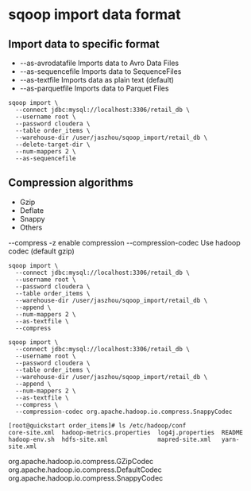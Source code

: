 # sqoop import data format



## Import data to specific format
+ --as-avrodatafile	Imports data to Avro Data Files
+ --as-sequencefile	Imports data to SequenceFiles
+ --as-textfile	Imports data as plain text (default)
+ --as-parquetfile	Imports data to Parquet Files

```
sqoop import \
  --connect jdbc:mysql://localhost:3306/retail_db \
  --username root \
  --password cloudera \
  --table order_items \
  --warehouse-dir /user/jaszhou/sqoop_import/retail_db \
  --delete-target-dir \
  --num-mappers 2 \
  --as-sequencefile
```

## Compression algorithms
* Gzip
* Deflate
* Snappy
* Others

--compress -z enable compression
--compression-codec Use hadoop codec (default gzip)
```
sqoop import \
  --connect jdbc:mysql://localhost:3306/retail_db \
  --username root \
  --password cloudera \
  --table order_items \
  --warehouse-dir /user/jaszhou/sqoop_import/retail_db \
  --append \
  --num-mappers 2 \
  --as-textfile \
  --compress
```

```
sqoop import \
  --connect jdbc:mysql://localhost:3306/retail_db \
  --username root \
  --password cloudera \
  --table order_items \
  --warehouse-dir /user/jaszhou/sqoop_import/retail_db \
  --append \
  --num-mappers 2 \
  --as-textfile \
  --compress \
  --compression-codec org.apache.hadoop.io.compress.SnappyCodec
```

```
[root@quickstart order_items]# ls /etc/hadoop/conf
core-site.xml  hadoop-metrics.properties  log4j.properties  README
hadoop-env.sh  hdfs-site.xml              mapred-site.xml   yarn-site.xml
```

org.apache.hadoop.io.compress.GZipCodec
org.apache.hadoop.io.compress.DefaultCodec
org.apache.hadoop.io.compress.SnappyCodec
